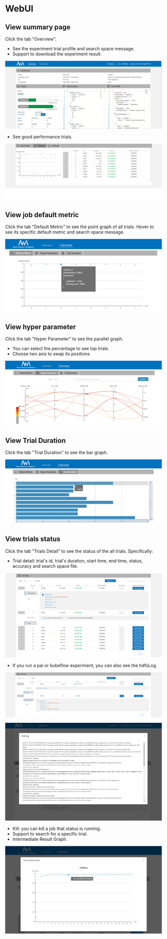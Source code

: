# WebUI

## View summary page

Click the tab "Overview".

* See the experiment trial profile and search space message.
* Support to download the experiment result.

![](./img/webui-img/over1.png)
* See good performance trials.

![](./img/webui-img/over2.png)

## View job default metric

Click the tab "Default Metric" to see the point graph of all trials. Hover to see its specific default metric and search space message.

![](./img/accuracy.png)

## View hyper parameter

Click the tab "Hyper Parameter" to see the parallel graph.

* You can select the percentage to see top trials.
* Choose two axis to swap its positions

![](./img/hyperPara.png)

## View Trial Duration

Click the tab "Trial Duration" to see the bar graph.

![](./img/trial_duration.png)

## View trials status 

Click the tab "Trials Detail" to see the status of the all trials. Specifically:

* Trial detail: trial's id, trial's duration, start time, end time, status, accuracy and search space file.

![](./img/webui-img/detail-local.png)

* If you run a pai or kubeflow experiment, you can also see the hdfsLog.

![](./img/webui-img/detail-pai.png)

![](./img/webui-img/trialog.png)

* Kill: you can kill a job that status is running.
* Support to search for a specific trial.
* Intermediate Result Graph.

![](./img/intermediate.png)

